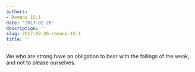 ```yaml
---
authors:
- Romans 15:1
date: '2017-02-26'
description: ''
slug: 2017-02-26-romans-15:1
title: ''
---
```

We who are strong have an obligation to bear with the failings of the weak, and not to please ourselves.



